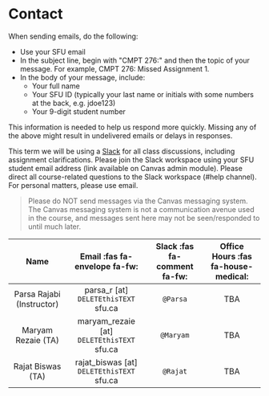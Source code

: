 # Contact

When sending emails, do the following:

- Use your SFU email
- In the subject line, begin with "CMPT 276:" and then the topic of your message. For example, CMPT 276: Missed Assignment 1.
- In the body of your message, include:
    - Your full name
    - Your SFU ID (typically your last name or initials with some numbers at the back, e.g. jdoe123) 
    - Your 9-digit student number

This information is needed to help us respond more quickly. Missing any of the above might result in undelivered emails or delays in responses.

This term we will be using a [Slack](https://cmpt276-fall2024.slack.com) for all class discussions, including assignment clarifications. Please join the Slack workspace using your SFU student email address (link available on Canvas admin module). Please direct all course-related questions to the Slack workspace (#help channel). For personal matters, please use email. 

> Please do NOT send messages via the Canvas messaging system. The Canvas messaging system is not a communication avenue used in the course, and messages sent here may not be seen/responded to until much later.

|         **Name**          |     **Email** :fas fa-envelope fa-fw:      | **Slack** :fas fa-comment fa-fw: | **Office Hours**     :fas fa-house-medical: |
| :-----------------------: | :----------------------------------------: | :------------------------------: | :-----------------------------------------: |
| Parsa Rajabi (Instructor) |    parsa_r [at] `DELETEthisTEXT` sfu.ca    |             `@Parsa`             |                     TBA                     |
|    Maryam Rezaie (TA)     | maryam_rezaie [at] `DELETEthisTEXT` sfu.ca |            `@Maryam`             |                     TBA                     |
|     Rajat Biswas (TA)     | rajat_biswas [at] `DELETEthisTEXT` sfu.ca  |             `@Rajat`             |                     TBA                     |

